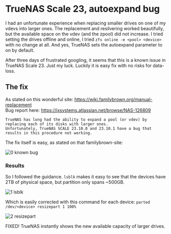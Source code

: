 # TrueNAS Scale 23, autoexpand bug

I had an unfortunate experience when replacing smaller drives on one of my vdevs into larger ones.
The replacement and resilvering worked beautifully, but the available space on the vdev (and the zpool) did not increase.
I tried setting the drives offline and online, I tried ```zfs online -e <pool> <device>``` with no change at all.
And yes, TrueNAS sets the autoexpand parameter to on by default.

After three days of frustrated googling, it seems that this is a known issue in TrueNAS Scale 23. Just my luck.
Luckily it is easy fix with no risks for data-loss.

## The fix

As stated on this wonderful site: https://wiki.familybrown.org/manual-replacement  
Bug report here: https://ixsystems.atlassian.net/browse/NAS-126809  

```
TrueNAS has long had the ability to expand a pool (or vdev) by replacing each of its disks with larger ones.
Unfortunately, TrueNAS SCALE 23.10.0 and 23.10.1 have a bug that results in this procedure not working.
```

The fix itself is easy, as stated on that familybrown-site:

![0  known bug](https://github.com/user-attachments/assets/943cf326-de47-4e84-8091-c293a6376772)

### Results

So I followed the guidance. ```lsblk``` makes it easy to see that the devices have 2TB of physical space, but partition only spans ~500GB.

![1  lsblk](https://github.com/user-attachments/assets/04afd27b-ffb2-4676-8769-f0ed5ac3270c)

Which is easily corrected with this command for each device: ```parted /dev/<device> resizepart 1 100%```

![2  resizepart](https://github.com/user-attachments/assets/7f16d32a-a501-4845-8291-22a2b1764546)

FIXED! TrueNAS instantly shows the new available capacity of larger drives.
